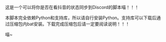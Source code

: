 这是一个可以将你是否在看抖音的状态同步到Discord的脚本喵！！！

本脚本完全依赖Python和支持库，所以请自行安装Python。支持库可以下载后通过压缩包内bat安装。下载完成压缩包后请一定要阅读说明！！！



喵~
